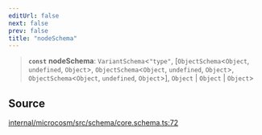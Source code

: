 ```yaml
---
editUrl: false
next: false
prev: false
title: "nodeSchema"
---
```


> **`const`** **nodeSchema**: `VariantSchema`\<`"type"`, [`ObjectSchema`\<`Object`, `undefined`, `Object`\>, `ObjectSchema`\<`Object`, `undefined`, `Object`\>, `ObjectSchema`\<`Object`, `undefined`, `Object`\>], `Object` \| `Object` \| `Object`\>

## Source

[internal/microcosm/src/schema/core.schema.ts:72](https://github.com/nodenogg-in/alpha-p2p/blob/2cff8cc/internal/microcosm/src/schema/core.schema.ts#L72)
